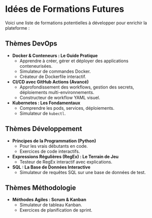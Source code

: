 # Idées de Formations Futures

Voici une liste de formations potentielles à développer pour enrichir la plateforme :

## Thèmes DevOps
- **Docker & Conteneurs : Le Guide Pratique**
  - Apprendre à créer, gérer et déployer des applications conteneurisées.
  - Simulateur de commandes Docker.
  - Créateur de Dockerfile interactif.
- **CI/CD avec GitHub Actions (Avancé)**
  - Approfondissement des workflows, gestion des secrets, déploiements multi-environnements.
  - Constructeur de workflow YAML visuel.
- **Kubernetes : Les Fondamentaux**
  - Comprendre les pods, services, déploiements.
  - Simulateur de `kubectl`.

## Thèmes Développement
- **Principes de la Programmation (Python)**
  - Pour les vrais débutants en code.
  - Exercices de code interactifs.
- **Expressions Régulières (RegEx) : Le Terrain de Jeu**
  - Testeur de RegEx interactif avec explications.
- **SQL : La Base de Données Interactive**
  - Simulateur de requêtes SQL sur une base de données de test.

## Thèmes Méthodologie
- **Méthodes Agiles : Scrum & Kanban**
  - Simulateur de tableau Kanban.
  - Exercices de planification de sprint.
